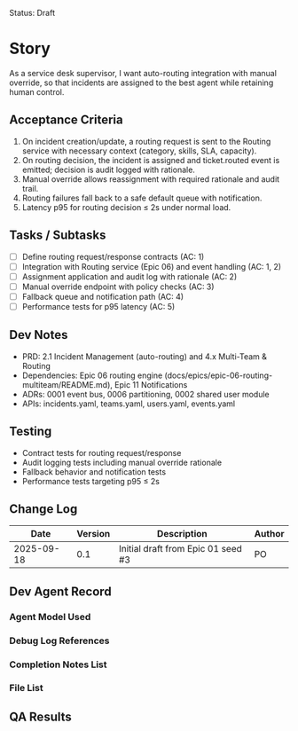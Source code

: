 Status: Draft

# Story
As a service desk supervisor,
I want auto-routing integration with manual override,
so that incidents are assigned to the best agent while retaining human control.

## Acceptance Criteria
1. On incident creation/update, a routing request is sent to the Routing service with necessary context (category, skills, SLA, capacity).
2. On routing decision, the incident is assigned and ticket.routed event is emitted; decision is audit logged with rationale.
3. Manual override allows reassignment with required rationale and audit trail.
4. Routing failures fall back to a safe default queue with notification.
5. Latency p95 for routing decision ≤ 2s under normal load.

## Tasks / Subtasks
- [ ] Define routing request/response contracts (AC: 1)
- [ ] Integration with Routing service (Epic 06) and event handling (AC: 1, 2)
- [ ] Assignment application and audit log with rationale (AC: 2)
- [ ] Manual override endpoint with policy checks (AC: 3)
- [ ] Fallback queue and notification path (AC: 4)
- [ ] Performance tests for p95 latency (AC: 5)

## Dev Notes
- PRD: 2.1 Incident Management (auto-routing) and 4.x Multi-Team & Routing
- Dependencies: Epic 06 routing engine (docs/epics/epic-06-routing-multiteam/README.md), Epic 11 Notifications
- ADRs: 0001 event bus, 0006 partitioning, 0002 shared user module
- APIs: incidents.yaml, teams.yaml, users.yaml, events.yaml

## Testing
- Contract tests for routing request/response
- Audit logging tests including manual override rationale
- Fallback behavior and notification tests
- Performance tests targeting p95 ≤ 2s

## Change Log
| Date       | Version | Description                                  | Author |
|------------|---------|----------------------------------------------|--------|
| 2025-09-18 | 0.1     | Initial draft from Epic 01 seed #3           | PO     |

## Dev Agent Record

### Agent Model Used
<record at implementation time>

### Debug Log References
<links at implementation time>

### Completion Notes List
<notes at implementation time>

### File List
<files at implementation time>

## QA Results
<QA to fill>

